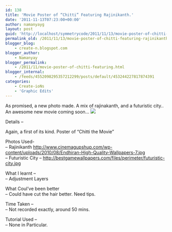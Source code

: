 ```yaml
---
id: 138
title: 'Movie Poster of “Chitti” Featuring Rajinikanth.'
date: '2011-11-13T07:23:00+00:00'
author: namanyayg
layout: post
guid: 'http://localhost/symmetrycode/2011/11/13/movie-poster-of-chitti-featuring-rajinikanth/'
permalink_old: /2011/11/13/movie-poster-of-chitti-featuring-rajinikanth/
blogger_blog:
    - create-n.blogspot.com
blogger_author:
    - Namanyay
blogger_permalink:
    - /2011/11/movie-poster-of-chitti-featuring.html
blogger_internal:
    - /feeds/4552098295357212299/posts/default/453244227817874391
categories:
    - Create-ioNs
    - 'Graphic Edits'
---
```


As promised, a new photo made. A mix of rajinakanth, and a futuristic city.. An awesome new movie coming soon… [![](http://a1.sphotos.ak.fbcdn.net/hphotos-ak-ash4/s720x720/377947_2596608200570_1415680513_2959705_1701749206_n.jpg)](http://a1.sphotos.ak.fbcdn.net/hphotos-ak-ash4/s720x720/377947_2596608200570_1415680513_2959705_1701749206_n.jpg)

Details –



Again, a first of its kind. Poster of “Chitti the Movie”

Photos Used-  
– Rajinikanth http://www.cinemagupshup.com/wp-content/uploads/2010/08/Endhiran-High-Quality-Wallpapers-7.jpg  
– Futuristic City – http://bestgamewallpapers.com/files/perimeter/futuristic-city.jpg

What I learnt –  
– Adjustment Layers

What Coul’ve been better  
– Could have cut the hair better. Need tips.

Time Taken –  
– Not recorded exactly, around 50 mins.

Tutorial Used –  
– None in Particular.

